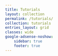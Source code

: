 ```yaml
---
title: Tutorials
layout: collection
permalink: /tutorials/
collection: tutorials
entries_layout: grid
classes: wide
google-adsense-noshow:
    sidebar: true
    footer: true
---
```

